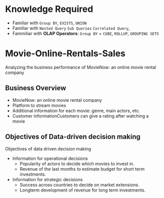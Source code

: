 # Knowledge Required
- Familiar with ```Group BY```, ```EXISTS```,  ```UNION```
- Familiar with ```Nested Query``` ```Sub Queries``` ```Correlated Query```,
- Fammiliar with **OLAP Operators**: ```Group BY``` +  ```CUBE```,  ```ROLLUP```,  ```GROUPING SETS```
# Movie-Online-Rentals-Sales
Analyzing the business performance of MovieNow: an online movie rental company

## Business Overview 
- MovieNow: an online movie rental company
- Platform to stream movies
- Additional information for each movie: genre, main actors, etc.
- Customer informationCustomers can give a rating after watching a movie

## Objectives of Data-driven decision making
Objectives of data driven decision making
- Information for operational decisions
  - Popularity of actors to decide which movies to invest in.
  - Revenue of the last months to estimate budget for short term investments.
- Information for strategic decisions
  - Success across countries to decide on market extensions.
  - Longterm development of revenue for long term investments.
